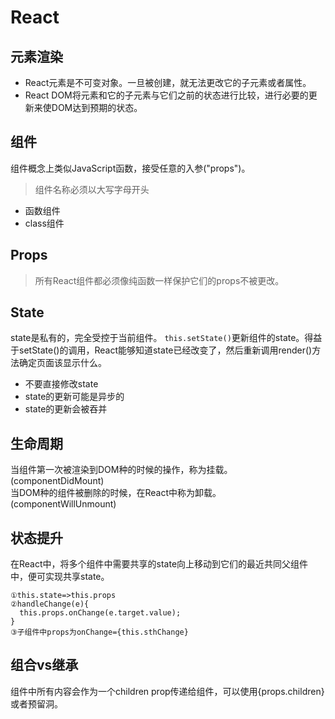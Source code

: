 # React   
## 元素渲染   
- React元素是不可变对象。一旦被创建，就无法更改它的子元素或者属性。   
- React DOM将元素和它的子元素与它们之前的状态进行比较，进行必要的更新来使DOM达到预期的状态。   
## 组件   
组件概念上类似JavaScript函数，接受任意的入参("props")。 
> 组件名称必须以大写字母开头   
- 函数组件   
- class组件   
## Props   
> 所有React组件都必须像纯函数一样保护它们的props不被更改。  
## State   
state是私有的，完全受控于当前组件。 
```this.setState()```更新组件的state。得益于setState()的调用，React能够知道state已经改变了，然后重新调用render()方法确定页面该显示什么。  
- 不要直接修改state  
- state的更新可能是异步的  
- state的更新会被吞并
## 生命周期   
当组件第一次被渲染到DOM种的时候的操作，称为挂载。(componentDidMount)   
当DOM种的组件被删除的时候，在React中称为卸载。(componentWillUnmount)   
## 状态提升
在React中，将多个组件中需要共享的state向上移动到它们的最近共同父组件中，便可实现共享state。  
```
①this.state=>this.props   
②handleChange(e){
  this.props.onChange(e.target.value);
}
③子组件中props为onChange={this.sthChange}
```
## 组合vs继承   
组件中所有内容会作为一个children prop传递给组件，可以使用{props.children}或者预留洞。   
